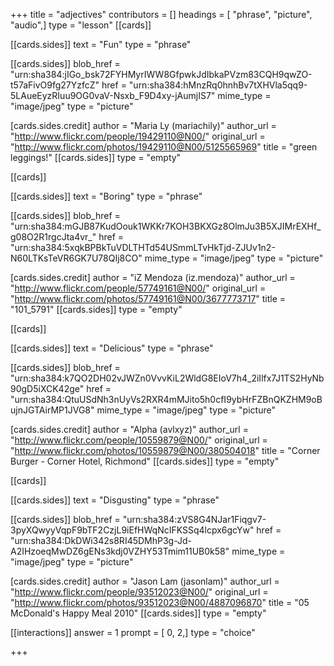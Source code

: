 +++
title = "adjectives"
contributors = []
headings = [ "phrase", "picture", "audio",]
type = "lesson"
[[cards]]

[[cards.sides]]
text = "Fun"
type = "phrase"

[[cards.sides]]
blob_href = "urn:sha384:jIGo_bsk72FYHMyrIWW8GfpwkJdIbkaPVzm83CQH9qwZO-t57aFivO9fg27YzfcZ"
href = "urn:sha384:hMnzRq0hnhBv7tXHVla5qq9-5LAueEyzRIuu9OG0vaV-Nsxb_F9D4xy-jAumjIS7"
mime_type = "image/jpeg"
type = "picture"

[cards.sides.credit]
author = "Maria Ly (mariachily)"
author_url = "http://www.flickr.com/people/19429110@N00/"
original_url = "http://www.flickr.com/photos/19429110@N00/5125565969"
title = "green leggings!"
[[cards.sides]]
type = "empty"

[[cards]]

[[cards.sides]]
text = "Boring"
type = "phrase"

[[cards.sides]]
blob_href = "urn:sha384:mGJB87KudOouk1WKKr7KOH3BKXGz8OlmJu3B5XJIMrEXHf_g08O2R1rgcJta4vr_"
href = "urn:sha384:5xqkBPBkTuVDLTHTd54USmmLTvHkTjd-ZJUv1n2-N60LTKsTeVR6GK7U78QIj8CO"
mime_type = "image/jpeg"
type = "picture"

[cards.sides.credit]
author = "iZ Mendoza (iz.mendoza)"
author_url = "http://www.flickr.com/people/57749161@N00/"
original_url = "http://www.flickr.com/photos/57749161@N00/3677773717"
title = "101_5791"
[[cards.sides]]
type = "empty"

[[cards]]

[[cards.sides]]
text = "Delicious"
type = "phrase"

[[cards.sides]]
blob_href = "urn:sha384:k7QO2DH02vJWZn0VvvKiL2WldG8EIoV7h4_2iIlfx7J1TS2HyNb90gD5iXCK42ge"
href = "urn:sha384:QtuUSdNh3nUyVs2RXR4mMJito5h0cfI9ybHrFZBnQKZHM9oBujnJGTAirMP1JVG8"
mime_type = "image/jpeg"
type = "picture"

[cards.sides.credit]
author = "Alpha (avlxyz)"
author_url = "http://www.flickr.com/people/10559879@N00/"
original_url = "http://www.flickr.com/photos/10559879@N00/380504018"
title = "Corner Burger - Corner Hotel, Richmond"
[[cards.sides]]
type = "empty"

[[cards]]

[[cards.sides]]
text = "Disgusting"
type = "phrase"

[[cards.sides]]
blob_href = "urn:sha384:zVS8G4NJar1Fiqgv7-3pyXQwyyVqpF9bTF2CzjL9iEfHWqNcIFKSSq4lcpx6gcYw"
href = "urn:sha384:DkDWi342s8RI45DMhP3g-Jd-A2IHzoeqMwDZ6gENs3kdj0VZHY53Tmim11UB0k58"
mime_type = "image/jpeg"
type = "picture"

[cards.sides.credit]
author = "Jason Lam (jasonlam)"
author_url = "http://www.flickr.com/people/93512023@N00/"
original_url = "http://www.flickr.com/photos/93512023@N00/4887096870"
title = "05 McDonald's Happy Meal 2010"
[[cards.sides]]
type = "empty"

[[interactions]]
answer = 1
prompt = [ 0, 2,]
type = "choice"

+++
